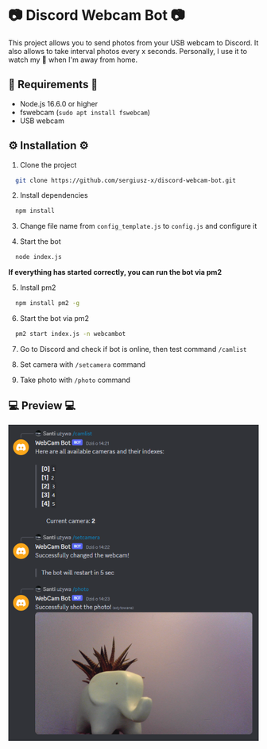 
# 📷 Discord Webcam Bot 📷

This project allows you to send photos from your USB webcam to Discord. It also allows to take interval photos every x seconds. Personally, I use it to watch my 🐇 when I'm away from home.


## 📔 Requirements 📔
- Node.js 16.6.0 or higher
- fswebcam (`sudo apt install fswebcam`)
- USB webcam


## ⚙️ Installation ⚙️

1. Clone the project

```bash
  git clone https://github.com/sergiusz-x/discord-webcam-bot.git
```

2. Install dependencies

```bash
  npm install
```

3. Change file name from `config_template.js` to `config.js` and configure it


4. Start the bot

```bash
  node index.js
```

**If everything has started correctly, you can run the bot via pm2**

5. Install pm2
```bash
  npm install pm2 -g
``` 

6. Start the bot via pm2
```bash
  pm2 start index.js -n webcambot
``` 

7. Go to Discord and check if bot is online, then test command `/camlist`

8. Set camera with `/setcamera` command 

9. Take photo with `/photo` command
## 💻 Preview 💻

![Preview](/readme/image.png)